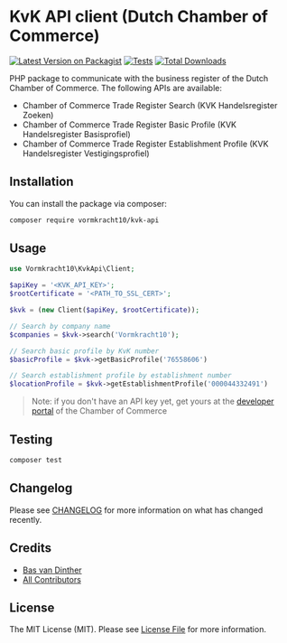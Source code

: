 
# KvK API client (Dutch Chamber of Commerce)

[![Latest Version on Packagist](https://img.shields.io/packagist/v/vormkracht10/kvk-api.svg?style=flat-square)](https://packagist.org/packages/vormkracht10/kvk-api)
[![Tests](https://github.com/vormkracht10/kvk-api/actions/workflows/run-tests.yml/badge.svg?branch=main)](https://github.com/vormkracht10/kvk-api/actions/workflows/run-tests.yml)
[![Total Downloads](https://img.shields.io/packagist/dt/vormkracht10/kvk-api.svg?style=flat-square)](https://packagist.org/packages/vormkracht10/kvk-api)

PHP package to communicate with the business register of the Dutch Chamber of Commerce. The following APIs are available:

* Chamber of Commerce Trade Register Search (KVK Handelsregister Zoeken)
* Chamber of Commerce Trade Register Basic Profile (KVK Handelsregister Basisprofiel)
* Chamber of Commerce Trade Register Establishment Profile (KVK Handelsregister Vestigingsprofiel)

## Installation

You can install the package via composer:

```bash
composer require vormkracht10/kvk-api
```

## Usage

```php
use Vormkracht10\KvkApi\Client;

$apiKey = '<KVK_API_KEY>';
$rootCertificate = '<PATH_TO_SSL_CERT>';

$kvk = (new Client($apiKey, $rootCertificate));

// Search by company name
$companies = $kvk->search('Vormkracht10');

// Search basic profile by KvK number
$basicProfile = $kvk->getBasicProfile('76558606')

// Search establishment profile by establishment number
$locationProfile = $kvk->getEstablishmentProfile('000044332491')

```
> Note: if you don't have an API key yet, get yours at the [developer portal](https://developers.kvk.nl/) of the Chamber of Commerce


## Testing

```bash
composer test
```

## Changelog

Please see [CHANGELOG](CHANGELOG.md) for more information on what has changed recently.

## Credits

- [Bas van Dinther](https://github.com/Baspa)
- [All Contributors](../../contributors)

## License

The MIT License (MIT). Please see [License File](LICENSE.md) for more information.

